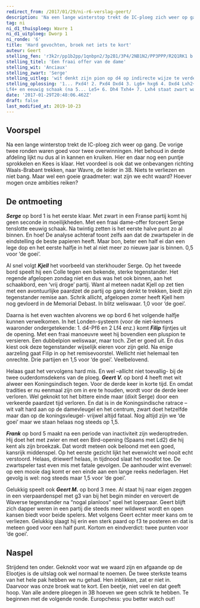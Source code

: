 ```yaml
---
redirect_from: /2017/01/29/ni-r6-verslag-geert/
description: 'Na een lange winterstop trekt de IC-ploeg zich weer op gang. De vorige twee ronden waren goed voor twee overwinningen. Het behoud lijkt al in kannen en kruiken.'
tag: ni
ni_d1_thuisploeg: Wavre 1
ni_d1_uitploeg: Dworp 1
ni_ronde: '6'
title: 'Hard gevochten, broek net iets te kort'
auteur: Geert
stelling_fen: 'r3k2r/pp1b2pp/1qnbpn2/3p2B1/3P4/2NB1N2/PP3PPP/R2Q1RK1 b - -'
stelling_titel: 'Een fraai offer van de dame'
stelling_wit: 'Anciaux'
stelling_zwart: 'Serge'
stelling_uitleg: 'wit denkt zijn pion op d4 op indirecte wijze te verdedigen met zijn loper op d3. serge heeft het anders gezien. zwart speelt en forceert remise'
stelling_oplossing: '1... Pxd4! 2. Pxd4 Dxd4 3. Lg6+ hxg6 4. Dxd4 Lxh2+ 5. Kh1
Lf4+ en eeuwig schaak (na 5... Le5+ 6. Dh4 Txh4+ 7. Lxh4 staat zwart waarschijnlijk zelfs iets beter)'
date: '2017-01-29T20:48:06.462Z'
draft: false
last_modified_at: 2019-10-23
---
```

## Voorspel

Na een lange winterstop trekt de IC-ploeg zich weer op gang. De vorige twee ronden waren goed voor twee overwinningen. Het behoud in derde afdeling lijkt nu dus al in kannen en kruiken. Hier en daar nog een puntje sprokkelen en Kees is klaar. Het voordeel is ook dat we onbevangen richting Waals-Brabant trekken, naar Wavre, de leider in 3B. Niets te verliezen en niet bang. Maar wel een goeie graadmeter: wat zijn we echt waard? Hoever mogen onze ambities reiken?<!--more-->

## De ontmoeting

**_Serge_** op bord 1 is het eerste klaar. Met zwart in een Franse partij komt hij geen seconde in moeilijkheden. Met een fraai dame-offer forceert Serge tenslotte eeuwig schaak. Na twintig zetten is het eerste halve punt zo al binnen. En hoe! De analyse achteraf toont zelfs aan dat de zwartspeler in de eindstelling de beste papieren heeft. Maar bon, beter een half ei dan een lege dop en het eerste halfje in het al niet meer zo nieuwe jaar is binnen. 0,5 voor ‘de goei’.

Al snel volgt **_Kjell_** het voorbeeld van sterkhouder Serge. Op het tweede bord speelt hij een Colle tegen een bekende, sterke tegenstander. Het regende afgelopen zondag niet en dus was het ook binnen, aan het schaakbord, een ‘vrij droge’ partij. Want al meteen nadat Kjell op zet tien met een avontuurlijke paardzet de partij op gang denkt te trekken, biedt zijn tegenstander remise aan. Schrik allicht, afgelopen zomer heeft Kjell hem nog gevloerd in de Memorial Debast. In blitz weliswaar. 1,0 voor ‘de goei’.

Daarna is het even wachten alvorens we op bord 6 het volgende halfje kunnen verwelkomen. In het Londen-systeem (voor de niet-kenners waaronder ondergetekende: 1. d4-Pf6 en 2 Lf4 enz.) komt **_Filip_** fijntjes uit de opening. Met een fraai manoeuvre weet hij bovendien een pluspion te versieren. Een dubbelpion weliswaar, maar toch. Ziet er goed uit. En dus kiest ook deze tegenstander wijselijk eieren voor zijn geld. Na enige aarzeling gaat Filip in op het remisevoorstel. Wellicht niet helemaal ten onrechte. Drie partijen en 1,5 voor ‘de goei’. Veelbelovend.

Helaas gaat het vervolgens hard mis. En wel –allicht niet toevallig- bij de twee ouderdomsdekens van de ploeg. **_Geert V._** op bord 4 heeft met wit alweer een Koningsindisch tegen. Voor de derde keer in korte tijd. En omdat tradities er nu eenmaal zijn om in ere te houden, wordt voor de derde keer verloren.  Wel geknokt tot het bittere einde maar (dixit Serge) door een verkeerde paardzet tijd verloren. En dat is in de Koningsindische ratrace –wit valt hard aan op de damevleugel en het centrum, zwart doet hetzelfde maar dan op de koningsvleugel- vrijwel altijd fataal. Nog altijd zijn we ‘de goei’ maar we staan helaas nog steeds op 1,5.

**_Frank_** op bord 5 maakt na een periode van inactiviteit zijn wederoptreden. Hij doet het met zwier en met een Bird-opening (Spaans met Ld2) die hij kent als zijn broekzak. Dat wordt meteen ook beloond met een goed, kansrijk middenspel. Op het eerste gezicht lijkt het evenwicht wel nooit echt verstoord. Helaas, driewerf helaas, in tijdnood slaat het noodlot toe. De zwartspeler tast even mis met fatale gevolgen. De aanhouder wint evenwel: op een mooie dag komt er een einde aan een lange reeks nederlagen. Het gevolg is wel: nog steeds maar 1,5 voor ’de goei’.

Gelukkig speelt ook **_Geert M._** op bord 3 mee. Al staat hij naar eigen zeggen in een vierpaardenspel met g3 van bij het begin minder en verovert de Waverse tegenstander na “nogal planloos” spel het loperpaar. Geert  blijft zich dapper weren in een partij die steeds meer wildwest wordt en open kansen biedt voor beide spelers. Met volgens Geert echter meer kans om te verliezen. Gelukkig slaagt hij erin een sterk paard op f3 te posteren en dat is meteen goed voor een half punt. Kortom en eindverdict: twee punten voor ‘de goei’.

## Naspel

Strijdend ten onder. Geknokt voor wat we waard zijn en afgaande op de Elootjes is de uitslag ook wel normaal te noemen. De twee sterkste teams van het hele pak hebben we nu gehad. Hen inblikken, zat er niet in. Daarvoor was onze broek wat te kort. Een beetje, niet veel en dat geeft hoop. Van alle andere ploegen in 3B hoeven we geen schrik te hebben. Te beginnen met de volgende ronde. Europchess: you better watch out!
